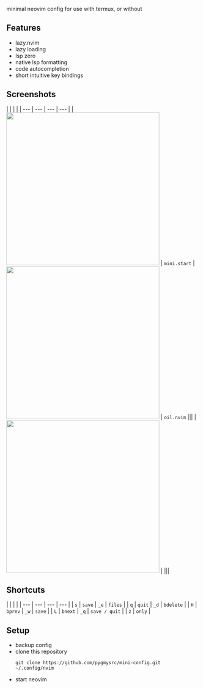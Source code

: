 
minimal neovim config for use with termux, or without

## Features
- lazy.nvim
- lazy loading
- lsp zero
- native lsp formatting
- code autocompletion
- short intuitive key bindings

## Screenshots
| | | |
| --- | --- | --- | --- |
| <img src='https://github.com/pygmysrc/mini-config/assets/57778636/3cd07884-6bf7-4f4d-8b8c-7f2577f62287' height='400px' /> | `mini.start` | <img src='https://github.com/pygmysrc/mini-config/assets/57778636/d0413537-8e36-42f3-a8d4-6b8a93b3b2ad' height='400px' /> | `oil.nvim` |||
| <img src='https://github.com/pygmysrc/mini-config/assets/57778636/e7fe2c6d-f734-431c-b9d3-12ea4ea7f65c' height='400px' /> |  |||

## Shortcuts

| | | |
| --- | --- | --- | --- |
| `s`                         | `save`              | `_e`                        | `files`             |
| `q`                         | `quit`              | `_d`                        | `bdelete`           |
| `H`                         | `bprev`             | `_w`                        | `save`              |
| `L`                         | `bnext`             | `_q`                        | `save / quit`       |
| `z`                         | `only`              |

## Setup
- backup config
- clone this repository 
  ```
  git clone https://github.com/pygmysrc/mini-config.git ~/.config/nvim
  ```
- start neovim
